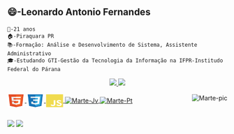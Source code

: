 ##  😄-Leonardo Antonio Fernandes 
    🎈-21 anos 
    🏠-Piraquara PR
    📚-Formação: Análise e Desenvolvimento de Sistema, Assistente Administrativo
    🎓-Estudando GTI-Gestão da Tecnologia da Informação na IFPR-Institudo Federal do Párana 

<div align="center">
  <a href="https://github.com/Martysx">
  <img height="180em" src="https://github-readme-stats.vercel.app/api?username=Martysx&show_icons=true&theme=dark&include_all_commits=true&count_private=true"/>
  <img height="140em" src="https://github-readme-stats.vercel.app/api/top-langs/?username=Martysx&layout=compact&langs_count=7&theme=dark"/>
</div>

<div style="display: inline_block"><br>
  <img align="center" alt="Marte-HTML" height="30" width="40" src="https://raw.githubusercontent.com/devicons/devicon/master/icons/html5/html5-original.svg">
  <img align="center" alt="Marte-CSS" height="30" width="40" src="https://raw.githubusercontent.com/devicons/devicon/master/icons/css3/css3-original.svg">
  <img align="center" alt="Marte-Js" height="30" width="40" src="https://raw.githubusercontent.com/devicons/devicon/master/icons/javascript/javascript-plain.svg">
  <img align="center" alt="Marte-Jv" height="30" width="40" src="https://cdn.jsdelivr.net/gh/devicons/devicon/icons/java/java-original-wordmark.svg">
    <img align="center" alt="Marte-Pt" height="30" width="40" src="https://icons8.com.br/icon/13441/python">
  <img align="right" alt="Marte-pic" height="150" style="border radius:50px; "src="https://cdn.discordapp.com/attachments/755701025784201277/1053345530727645234/natsu.gif">
</div>

##
  
<div>  
  <a href = "mailto: martysx.aa@gmail.com"><img src="https://img.shields.io/badge/-Gmail-%23333?style=for-the-badge&logo=gmail&logoColor=white" target="_blank"></a>
  <a href="https://www.linkedin.com/in/leonardo-antonio-12166425a/" target="_blank"><img src="https://img.shields.io/badge/-LinkedIn-%230077B5?style=for-the-badge&logo=linkedin&logoColor=white" target="_blank"></a>
</div>

